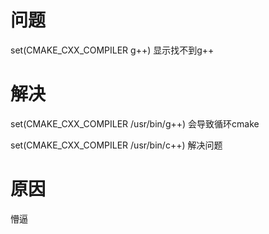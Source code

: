 # 问题
   set(CMAKE_CXX_COMPILER g++) 显示找不到g++
# 解决
   set(CMAKE_CXX_COMPILER /usr/bin/g++) 会导致循环cmake
   
   set(CMAKE_CXX_COMPILER /usr/bin/c++) 解决问题
# 原因
   懵逼
